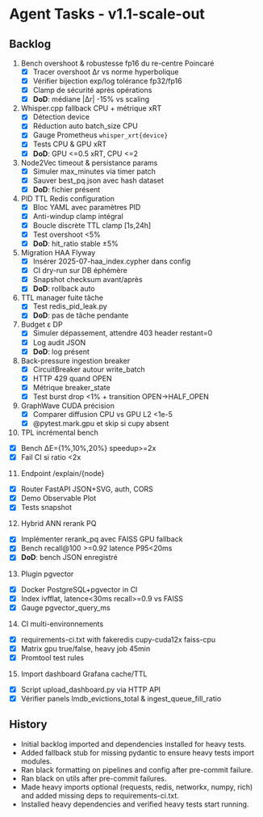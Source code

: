 # Agent Tasks - v1.1-scale-out

## Backlog

1. Bench overshoot & robustesse fp16 du re-centre Poincaré
   - [x] Tracer overshoot Δr vs norme hyperbolique
   - [x] Vérifier bijection exp/log tolérance fp32/fp16
   - [x] Clamp de sécurité après opérations
   - [x] **DoD**: médiane |Δr| -15% vs scaling

2. Whisper.cpp fallback CPU + métrique xRT
   - [x] Détection device
   - [x] Réduction auto batch_size CPU
   - [x] Gauge Prometheus `whisper_xrt{device}`
   - [x] Tests CPU & GPU xRT
   - [x] **DoD**: GPU <=0.5 xRT, CPU <=2

3. Node2Vec timeout & persistance params
   - [x] Simuler max_minutes via timer patch
   - [x] Sauver best_pq.json avec hash dataset
   - [x] **DoD**: fichier présent

4. PID TTL Redis configuration
   - [x] Bloc YAML avec paramètres PID
   - [x] Anti-windup clamp intégral
   - [x] Boucle discrète TTL clamp [1s,24h]
   - [x] Test overshoot <5%
   - [x] **DoD**: hit_ratio stable ±5%

5. Migration HAA Flyway
   - [x] Insérer 2025-07-haa_index.cypher dans config
   - [x] CI dry-run sur DB éphémère
   - [x] Snapshot checksum avant/après
   - [x] **DoD**: rollback auto

6. TTL manager fuite tâche
   - [x] Test redis_pid_leak.py
   - [x] **DoD**: pas de tâche pendante

7. Budget ε DP
   - [x] Simuler dépassement, attendre 403 header restant=0
   - [x] Log audit JSON
   - [x] **DoD**: log présent

8. Back-pressure ingestion breaker
   - [x] CircuitBreaker autour write_batch
   - [x] HTTP 429 quand OPEN
   - [x] Métrique breaker_state
   - [x] Test burst drop <1% + transition OPEN->HALF_OPEN

9. GraphWave CUDA précision
   - [x] Comparer diffusion CPU vs GPU L2 <1e-5
   - [x] @pytest.mark.gpu et skip si cupy absent

10. TPL incrémental bench
   - [x] Bench ΔE={1%,10%,20%} speedup>=2x
   - [x] Fail CI si ratio <2x

11. Endpoint /explain/{node}
   - [x] Router FastAPI JSON+SVG, auth, CORS
   - [x] Demo Observable Plot
   - [x] Tests snapshot

12. Hybrid ANN rerank PQ
   - [x] Implémenter rerank_pq avec FAISS GPU fallback
   - [x] Bench recall@100 >=0.92 latence P95<20ms
   - [x] **DoD**: bench JSON enregistré

13. Plugin pgvector
   - [x] Docker PostgreSQL+pgvector in CI
   - [x] Index ivfflat, latence<30ms recall>=0.9 vs FAISS
   - [x] Gauge pgvector_query_ms

14. CI multi-environnements
   - [x] requirements-ci.txt with fakeredis cupy-cuda12x faiss-cpu
   - [x] Matrix gpu true/false, heavy job 45min
   - [x] Promtool test rules

15. Import dashboard Grafana cache/TTL
   - [x] Script upload_dashboard.py via HTTP API
   - [x] Vérifier panels lmdb_evictions_total & ingest_queue_fill_ratio

## History
- Initial backlog imported and dependencies installed for heavy tests.
- Added fallback stub for missing pydantic to ensure heavy tests import modules.
- Ran black formatting on pipelines and config after pre-commit failure.
- Ran black on utils after pre-commit failures.
- Made heavy imports optional (requests, redis, networkx, numpy, rich) and added
  missing deps to requirements-ci.txt.
- Installed heavy dependencies and verified heavy tests start running.
